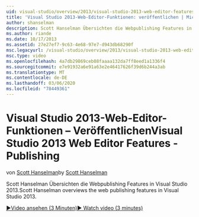 ```yaml
---
uid: visual-studio/overview/2013/visual-studio-2013-web-editor-features-publishing
title: 'Visual Studio 2013-Web-Editor-Funktionen: veröffentlichen | Microsoft-Dokumentation'
author: shanselman
description: Scott Hanselman Übersichten die Webpublishing Features in Visual Studio 2013.
ms.author: riande
ms.date: 10/17/2013
ms.assetid: 27e27ef7-9c63-4e68-97e7-d943db68290f
msc.legacyurl: /visual-studio/overview/2013/visual-studio-2013-web-editor-features-publishing
msc.type: video
ms.openlocfilehash: 4a7db29869ceb08faaaa132da7ff8eed1a1336f4
ms.sourcegitcommit: e7e91932a6e91a63e2e46417626f39d6b244a3ab
ms.translationtype: MT
ms.contentlocale: de-DE
ms.lasthandoff: 03/06/2020
ms.locfileid: "78449361"
---
```

# <a name="visual-studio-2013-web-editor-features---publishing"></a><span data-ttu-id="a3a96-103">Visual Studio 2013-Web-Editor-Funktionen – Veröffentlichen</span><span class="sxs-lookup"><span data-stu-id="a3a96-103">Visual Studio 2013 Web Editor Features - Publishing</span></span>

<span data-ttu-id="a3a96-104">von [Scott Hanselman](https://github.com/shanselman)</span><span class="sxs-lookup"><span data-stu-id="a3a96-104">by [Scott Hanselman](https://github.com/shanselman)</span></span>

<span data-ttu-id="a3a96-105">Scott Hanselman Übersichten die Webpublishing Features in Visual Studio 2013.</span><span class="sxs-lookup"><span data-stu-id="a3a96-105">Scott Hanselman overviews the web publishing features in Visual Studio 2013.</span></span>

[<span data-ttu-id="a3a96-106">&#9654;Video ansehen (3 Minuten)</span><span class="sxs-lookup"><span data-stu-id="a3a96-106">&#9654; Watch video (3 minutes)</span></span>](https://channel9.msdn.com/Blogs/ASP-NET-Site-Videos/visual-studio-2013-web-editor-features-publishing)
